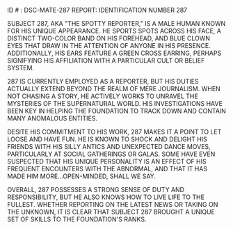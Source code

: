 ID # : DSC-MATE-287
REPORT: IDENTIFICATION NUMBER 287

SUBJECT 287, AKA "THE SPOTTY REPORTER," IS A MALE HUMAN KNOWN FOR HIS UNIQUE APPEARANCE. HE SPORTS SPOTS ACROSS HIS FACE, A DISTINCT TWO-COLOR BAND ON HIS FOREHEAD, AND BLUE CLOWN EYES THAT DRAW IN THE ATTENTION OF ANYONE IN HIS PRESENCE. ADDITIONALLY, HIS EARS FEATURE A GREEN CROSS EARRING, PERHAPS SIGNIFYING HIS AFFILIATION WITH A PARTICULAR CULT OR BELIEF SYSTEM.

287 IS CURRENTLY EMPLOYED AS A REPORTER, BUT HIS DUTIES ACTUALLY EXTEND BEYOND THE REALM OF MERE JOURNALISM. WHEN NOT CHASING A STORY, HE ACTIVELY WORKS TO UNRAVEL THE MYSTERIES OF THE SUPERNATURAL WORLD. HIS INVESTIGATIONS HAVE BEEN KEY IN HELPING THE FOUNDATION TO TRACK DOWN AND CONTAIN MANY ANOMALOUS ENTITIES.

DESITE HIS COMMITMENT TO HIS WORK, 287 MAKES IT A POINT TO LET LOOSE AND HAVE FUN. HE IS KNOWN TO SHOCK AND DELIGHT HIS FRIENDS WITH HIS SILLY ANTICS AND UNEXPECTED DANCE MOVES, PARTICULARLY AT SOCIAL GATHERINGS OR GALAS. SOME HAVE EVEN SUSPECTED THAT HIS UNIQUE PERSONALITY IS AN EFFECT OF HIS FREQUENT ENCOUNTERS WITH THE ABNORMAL, AND THAT IT HAS MADE HIM MORE...OPEN-MINDED, SHALL WE SAY.

OVERALL, 287 POSSESSES A STRONG SENSE OF DUTY AND RESPONSIBILITY, BUT HE ALSO KNOWS HOW TO LIVE LIFE TO THE FULLEST. WHETHER REPORTING ON THE LATEST NEWS OR TAKING ON THE UNKNOWN, IT IS CLEAR THAT SUBJECT 287 BROUGHT A UNIQUE SET OF SKILLS TO THE FOUNDATION'S RANKS.